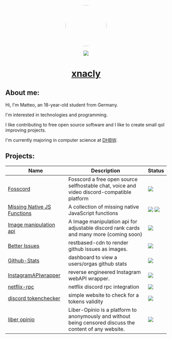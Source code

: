 <p align="center">
  <img style="border-radius: 100px" width="128" height="128" src="https://avatars.githubusercontent.com/u/47723417?v=4"/>
</p>
<p align="center">
  <img src="https://komarev.com/ghpvc/?username=xnacly&&style=flat-square"/>
</p>

<h1 align="center"><a href="https://xnacly.me/"> xnacly</a> </h1>

<h2> About me:</h2>

<p>Hi, I'm Matteo, an 18-year-old student from Germany. </p>
<p>I'm interested in technologies and programming.</p>
<p>I like contributing to free open source software and I like to create small qol improving projects.</p>
<p>I'm currently majoring in computer science at <a href="https://www.dhbw.de/startseite">DHBW</a>.</p>

<h2> Projects:</h2>

<table>
	<thead>
		<tr>
		<th>Name</th>
		<th>Description</th>
		<th>Status</th>
		</tr>
	</thead>
	<tbody>
		<tr>
			<td><a href="https://github.com/fosscord/fosscord">Fosscord</a></td>
			<td>Fosscord a free open source selfhostable chat, voice and video discord-compatible platform</td>
			<td>
				<img src="https://img.shields.io/github/stars/fosscord/fosscord">
			</td>
		</tr>
    <tr>
			<td>
				<a href="https://github.com/Flam3rboy/missing-native-JS-functions">Missing Native JS Functions</a></td>
			<td>
				A collection of missing native JavaScript functions
			</td>
			<td>
				<img src="https://img.shields.io/github/languages/top/flam3rboy/missing-native-JS-functions?color=2d7389">
				<img src="https://img.shields.io/npm/dt/missing-native-js-functions">
			</td>
		</tr>
    <tr>
			<td>
				<a href="https://github.com/x127f/image-manipulation-api">
				Image manipulation api
				</a>
			</td>
			<td>A Image manipulation api for adjustable discord rank cards and many more (coming soon)</td>
			<td>
				<img src="https://img.shields.io/github/languages/top/x127f/image-manipulation-api?color=2d7389">
			</td>
		</tr>
    <tr>
			<td>
				<a href="https://github.com/xNaCly/better-issues">
				Better Issues
				</a>
			</td>
			<td>restbased-cdn to render github issues as images.</td>
			<td>
				<img src="https://img.shields.io/github/languages/top/xNaCly/better-issues?color=2d7389">
			</td>
		</tr>
    <tr>
			<td>
				<a href="https://github.com/xNaCly/github-stats">
				Github-Stats
				</a>
			</td>
			<td>dashboard to view a users/orgas github stats</td>
			<td>
				<img src="https://img.shields.io/github/languages/top/xNaCly/github-stats?color=2d7389">
			</td>
		</tr>
    <tr>
			<td>
				<a href="https://github.com/xNaCly/InstagramAPIwrapper">
        InstagramAPIwrapper
				</a>
			</td>
			<td>reverse engineered Instagram webAPI wrapper.</td>
			<td>
				<img src="https://img.shields.io/github/languages/top/xNaCly/InstagramAPIwrapper?color=2d7389">
			</td>
		</tr>
    <tr>
			<td>
				<a href="https://github.com/xNaCly/netflix-rpc">
        netflix-rpc
				</a>
			</td>
			<td>netflix discord rpc integration</td>
			<td>
				<img src="https://img.shields.io/github/languages/top/xNaCly/netflix-rpc?color=2d7389">
			</td>
		</tr>
    <tr>
			<td>
				<a href="https://github.com/xNaCly/tokenchecker-website">
        discord tokenchecker
				</a>
			</td>
			<td>simple website to check for a tokens validity </td>
			<td>
				<img src="https://img.shields.io/github/languages/top/xNaCly/tokenchecker-website?color=2d7389">
			</td>
		</tr>
    <tr>
			<td>
				<a href="https://github.com/x127f/liber-opinio">
        liber opinio
				</a>
			</td>
			<td>Liber-Opinio is a platform to anonymously and without being censored discuss the content of any website.</td>
			<td>
				<img src="https://img.shields.io/github/languages/top/x127f/liber-opinio?color=2d7389">
			</td>
		</tr>
  </tbody>
</table>

